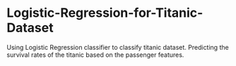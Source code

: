 # Logistic-Regression-for-Titanic-Dataset
Using Logistic Regression classifier to classify titanic dataset. Predicting the survival rates of the titanic based on the passenger features.
